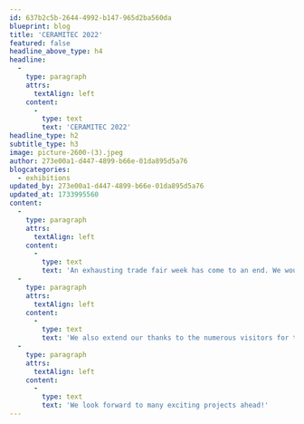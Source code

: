 ```yaml
---
id: 637b2c5b-2644-4992-b147-965d2ba560da
blueprint: blog
title: 'CERAMITEC 2022'
featured: false
headline_above_type: h4
headline:
  -
    type: paragraph
    attrs:
      textAlign: left
    content:
      -
        type: text
        text: 'CERAMITEC 2022'
headline_type: h2
subtitle_type: h3
image: picture-2600-(3).jpeg
author: 273e00a1-d447-4899-b66e-01da895d5a76
blogcategories:
  - exhibitions
updated_by: 273e00a1-d447-4899-b66e-01da895d5a76
updated_at: 1733995560
content:
  -
    type: paragraph
    attrs:
      textAlign: left
    content:
      -
        type: text
        text: 'An exhausting trade fair week has come to an end. We would like to thank all our employees who contributed to this successful event.'
  -
    type: paragraph
    attrs:
      textAlign: left
    content:
      -
        type: text
        text: 'We also extend our thanks to the numerous visitors for their great feedback and many constructive discussions.'
  -
    type: paragraph
    attrs:
      textAlign: left
    content:
      -
        type: text
        text: 'We look forward to many exciting projects ahead!'
---
```

